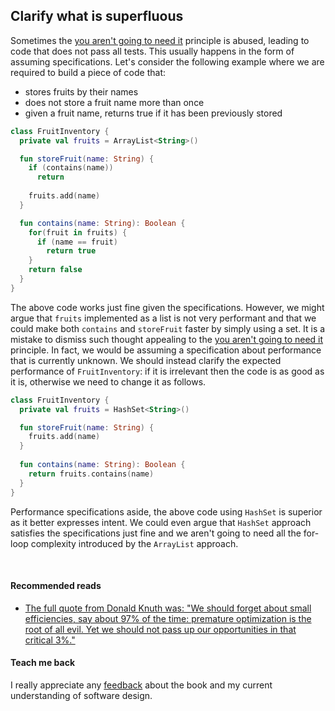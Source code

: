 ## Clarify what is superfluous
Sometimes the [you aren't going to need it](you-are-not-going-to-need-it.html) principle is abused, leading to code that does
not pass all tests. This usually happens in the form of assuming specifications. Let's consider the following example where we are required
to build a piece of code that:
* stores fruits by their names
* does not store a fruit name more than once
* given a fruit name, returns true if it has been previously stored

```kotlin
class FruitInventory {
  private val fruits = ArrayList<String>()

  fun storeFruit(name: String) {
    if (contains(name))
      return
    
    fruits.add(name)
  }

  fun contains(name: String): Boolean {
    for(fruit in fruits) {
      if (name == fruit)
        return true
    }
    return false
  }
}
```

The above code works just fine given the specifications. However, we might argue that `fruits` implemented as a list
is not very performant and that we could make both `contains` and `storeFruit` faster by simply using a set.
It is a mistake to dismiss such thought appealing to the [you aren't going to need it](you-are-not-going-to-need-it.html) principle.
In fact, we would be assuming a specification about performance that is currently unknown. We should instead clarify the
expected performance of `FruitInventory`: if it is irrelevant then the code is as good as it is, otherwise we need
to change it as follows.

```kotlin
class FruitInventory {
  private val fruits = HashSet<String>()

  fun storeFruit(name: String) {
    fruits.add(name)
  }
  
  fun contains(name: String): Boolean {
    return fruits.contains(name)
  }
}
```

Performance specifications aside, the above code using `HashSet` is superior as it better expresses intent. We could even
argue that `HashSet` approach satisfies the specifications just fine and we aren't going to need all the for-loop complexity
introduced by the `ArrayList` approach.

<br/>  

#### Recommended reads
* [The full quote from Donald Knuth was: "We should forget about small efficiencies, say about 97% of the time: premature optimization is the root of all evil. Yet we should not pass up our opportunities in that critical 3%."](https://dl.acm.org/toc/csur/1974/6/4)

#### Teach me back
I really appreciate any [feedback](../introduction/introduction.html#teach-me-back) about the book and my current understanding of software design.